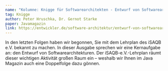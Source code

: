 ```yaml
---
name: "Kolumne: Knigge für Softwarearchitekten - Entwurf von Softwarearchitekturen"
tag: Knigge
author: Peter Hruschka, Dr. Gernot Starke
paper: Javamagazin
link: https://entwickler.de/software-architektur/entwurf-von-softwarearchitekturen
---
```


In den letzten Folgen haben wir begonnen, Sie mit dem Lehrplan des iSAQB e.V. bekannt zu machen. 
In dieser Ausgabe sprechen wir eine Kernaufgabe an: den Entwurf von Softwarearchitekturen. 
Der iSAQB-e.V.-Lehrplan räumt dieser wichtigen Aktivität großen Raum ein – 
weshalb wir Ihnen im Java Magazin auch eine Doppelfolge dazu gönnen.

